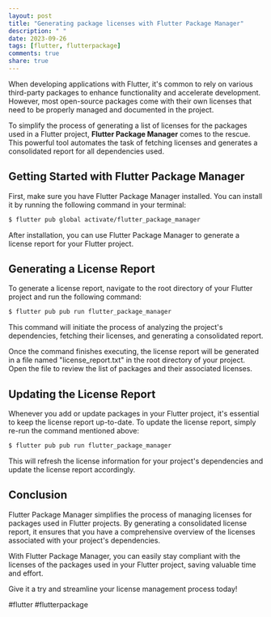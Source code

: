 ```yaml
---
layout: post
title: "Generating package licenses with Flutter Package Manager"
description: " "
date: 2023-09-26
tags: [flutter, flutterpackage]
comments: true
share: true
---
```


When developing applications with Flutter, it's common to rely on various third-party packages to enhance functionality and accelerate development. However, most open-source packages come with their own licenses that need to be properly managed and documented in the project.

To simplify the process of generating a list of licenses for the packages used in a Flutter project, **Flutter Package Manager** comes to the rescue. This powerful tool automates the task of fetching licenses and generates a consolidated report for all dependencies used.

## Getting Started with Flutter Package Manager

First, make sure you have Flutter Package Manager installed. You can install it by running the following command in your terminal:

```bash
$ flutter pub global activate/flutter_package_manager
```

After installation, you can use Flutter Package Manager to generate a license report for your Flutter project.

## Generating a License Report

To generate a license report, navigate to the root directory of your Flutter project and run the following command:

```bash
$ flutter pub pub run flutter_package_manager
```

This command will initiate the process of analyzing the project's dependencies, fetching their licenses, and generating a consolidated report.

Once the command finishes executing, the license report will be generated in a file named "license_report.txt" in the root directory of your project. Open the file to review the list of packages and their associated licenses.

## Updating the License Report

Whenever you add or update packages in your Flutter project, it's essential to keep the license report up-to-date. To update the license report, simply re-run the command mentioned above:

```bash
$ flutter pub pub run flutter_package_manager
```

This will refresh the license information for your project's dependencies and update the license report accordingly.

## Conclusion

Flutter Package Manager simplifies the process of managing licenses for packages used in Flutter projects. By generating a consolidated license report, it ensures that you have a comprehensive overview of the licenses associated with your project's dependencies.

With Flutter Package Manager, you can easily stay compliant with the licenses of the packages used in your Flutter project, saving valuable time and effort.

Give it a try and streamline your license management process today!

#flutter #flutterpackage